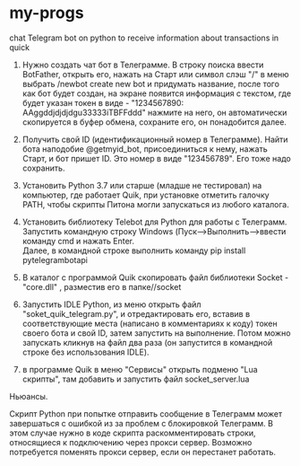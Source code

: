 # my-progs
chat Telegram bot on python to receive information about transactions in quick

1. Нужно создать чат бот в Телеграмме.
    В строку поиска ввести BotFather, открыть его, нажать на Старт или символ слэш "/"
    в меню выбрать /newbot create new bot и придумать название,
    после того как бот будет создан, на экране появится информация с текстом, где будет указан токен в виде -
    "1234567890: AAggddjdjdjdgu33333iTBFFddd"
    нажмите на него, он автоматически скопируется в буфер обмена, сохраните его, он понадобится далее.
    
2. Получить свой ID (идентификационный номер в Телеграмме). Найти бота наподобие @getmyid_bot, присоединиться к нему,
   нажать Старт,  и бот пришет ID. Это номер в виде "123456789". Его тоже надо сохранить. 

3. Установить Python 3.7 или старше (младше не тестировал) на компьютер, где работает Quik, при установке отметить галочку PATH, 
   чтобы скрипты Питона могли запускаться из любого каталога.

4. Установить библиотеку Telebot для Python для работы с Телеграмм. 
   Запустить командную строку Windows (Пуск-->Выполнить-->ввести команду cmd и нажать Enter.  
   Далее, в командной строке выполнить команду pip install pytelegrambotapi
   
5. В каталог с программой Quik скопировать файл библиотеки Socket - "core.dll" , разместив его в папке//socket

6. Запустить IDLE Python, из меню открыть файл "soket_quik_telegram.py", и отредактировать его, 
   вставив в соответствующие места (написано в комментариях  к коду) токен своего бота и свой ID,
   затем запустить на выполнение.
   Потом можно запускать кликнув на файл два раза (он запустится в командной строке без использования IDLE).

7. в программе Quik в меню "Сервисы" открыть подменю "Lua скрипты", там добавить и запустить файл socket_server.lua

Ньюансы.

Скрипт Python при попытке отправить сообщение в Телеграмм может завершаться с ошибкой из за проблем с блокировкой Телеграмм.
В этом случае нужно в коде скрипта раскомментировать строки, относящиеся к подключению через прокси сервер.
Возможно потребуется поменять прокси сервер, если он перестанет работать.



   
